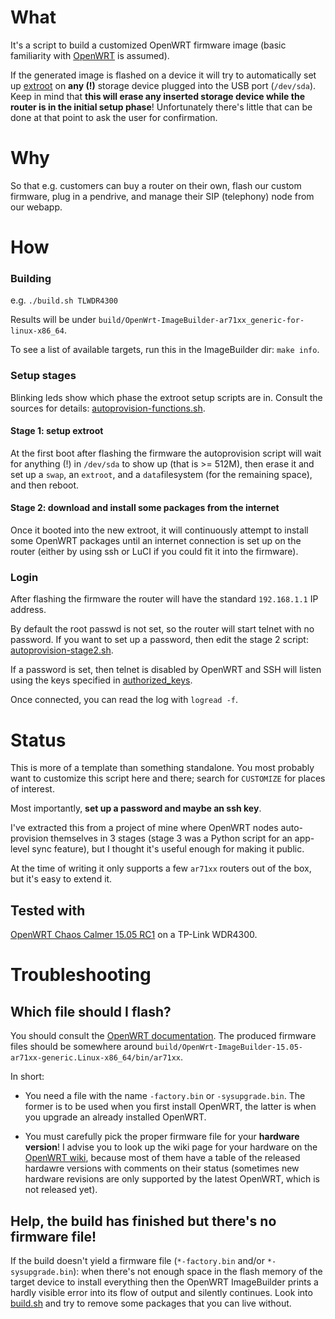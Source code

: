 # What

It's a script to build a customized OpenWRT firmware image
(basic familiarity with [OpenWRT](https://wiki.openwrt.org/doc/howto/user.beginner)
is assumed).

If the generated image is flashed on a device it will try to automatically
set up [extroot](http://wiki.openwrt.org/doc/howto/extroot) on **any
(!)** storage device plugged into the USB port (`/dev/sda`). Keep in
mind that **this will erase any inserted storage device while the
router is in the initial setup phase**! Unfortunately there's little
that can be done at that point to ask the user for confirmation.

# Why

So that e.g. customers can buy a router on their own, flash our custom
firmware, plug in a pendrive, and manage their SIP (telephony) node
from our webapp.

# How
### Building

e.g. `./build.sh TLWDR4300`

Results will be under `build/OpenWrt-ImageBuilder-ar71xx_generic-for-linux-x86_64`.

To see a list of available targets, run this in the ImageBuilder dir: ```make info```.

### Setup stages

Blinking leds show which phase the extroot setup scripts are in. Consult the
sources for details: [autoprovision-functions.sh](image-extras/common/root/autoprovision-functions.sh#L49).

#### Stage 1: setup extroot

At the first boot after flashing the firmware the autoprovision script will
wait for anything (!) in `/dev/sda` to show up (that is >= 512M), then erase
it and set up a `swap`, an `extroot`, and a `data`filesystem (for the remaining
space), and then reboot.

#### Stage 2: download and install some packages from the internet

Once it booted into the new extroot, it will continuously attempt to install
some OpenWRT packages until an internet connection is set up on the router
(either by using ssh or LuCI if you could fit it into the firmware).

### Login

After flashing the firmware the router will have the standard
`192.168.1.1` IP address.

By default the root passwd is not set, so the router will start telnet with
no password. If you want to set up a password, then edit the stage 2 script:
[autoprovision-stage2.sh](image-extras/common/root/autoprovision-stage2.sh#L53).

If a password is set, then telnet is disabled by OpenWRT and SSH will listen
using the keys specified in [authorized_keys](image-extras/common/etc/dropbear/authorized_keys).

Once connected, you can read the log with `logread -f`.

# Status

This is more of a template than something standalone. You most
probably want to customize this script here and there; search for
`CUSTOMIZE` for places of interest.

Most importantly, **set up a password and maybe an ssh key**.

I've extracted this from a project of mine where OpenWRT nodes auto-provision
themselves in 3 stages (stage 3 was a Python script for an app-level sync feature),
but I thought it's useful enough for making it public.

At the time of writing it only supports a few `ar71xx` routers out of the box,
but it's easy to extend it.

## Tested with

[OpenWRT Chaos Calmer 15.05 RC1](https://downloads.openwrt.org/chaos_calmer/15.05-rc1/)
on a TP-Link WDR4300.

# Troubleshooting

## Which file should I flash?

You should consult the [OpenWRT documentation](https://wiki.openwrt.org/doc/howto/user.beginner).
The produced firmware files should be somewhere around ```build/OpenWrt-ImageBuilder-15.05-ar71xx-generic.Linux-x86_64/bin/ar71xx```.

In short:

* You need a file with the name ```-factory.bin``` or ```-sysupgrade.bin```. The former is to
  be used when you first install OpenWRT, the latter is when you upgrade an already installed
  OpenWRT.

* You must carefully pick the proper firmware file for your **hardware version**! I advise you
  to look up the wiki page for your hardware on the [OpenWRT wiki](https://wiki.openwrt.org),
  because most of them have a table of the released hardawre versions with comments on their
  status (sometimes new hardware revisions are only supported by the latest OpenWRT, which is
  not released yet).

## Help, the build has finished but there's no firmware file!

If the build doesn't yield a firmware file (```*-factory.bin``` and/or ```*-sysupgrade.bin```):
when there's not enough space in the flash memory of the target device to install everything
then the OpenWRT ImageBuilder prints a hardly visible error into its flow of output and
silently continues. Look into [build.sh](build.sh#L31) and try to remove some packages
that you can live without.
